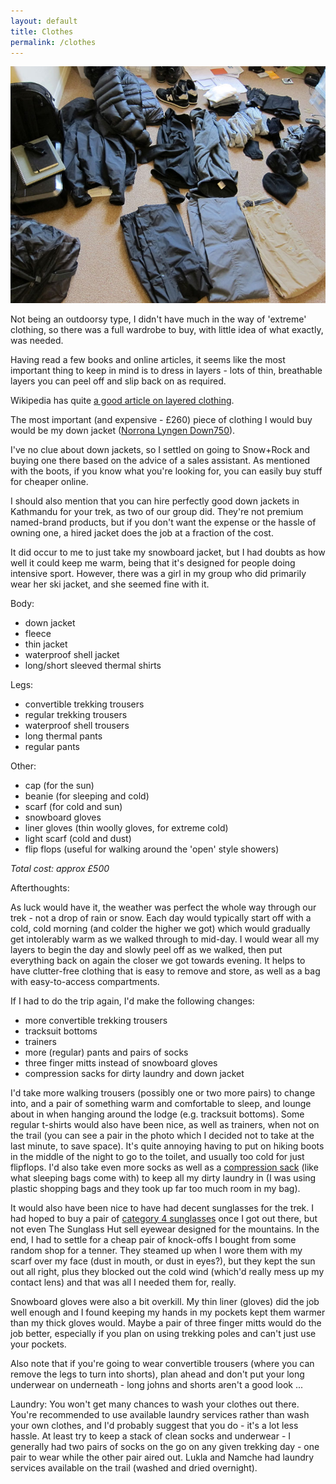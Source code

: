 ```yaml
---
layout: default
title: Clothes
permalink: /clothes
---
```


![](assets/clothes.jpg "Trekking Clothes")

Not being an outdoorsy type, I didn't have much in the way of 'extreme' clothing, so there was a full wardrobe to buy, with little idea of what exactly, was needed.

Having read a few books and online articles, it seems like the most important thing to keep in mind is to dress in layers - lots of thin, breathable layers you can peel off and slip back on as required.

Wikipedia has quite [a good article on layered clothing](http://en.wikipedia.org/wiki/Layered_clothing).

The most important (and expensive - £260) piece of clothing I would buy would be my down jacket ([Norrona Lyngen Down750](https://www.norrona.com/en-GB/archive/lyngen/lyngen-lightweight-down750-jacket-m2-2012/)).

I've no clue about down jackets, so I settled on going to Snow+Rock and buying one there based on the advice of a sales assistant. As mentioned with the boots, if you know what you're looking for, you can easily buy stuff for cheaper online.

I should also mention that you can hire perfectly good down jackets in Kathmandu for your trek, as two of our group did. They're not premium named-brand products, but if you don't want the expense or the hassle of owning one, a hired jacket does the job at a fraction of the cost.

It did occur to me to just take my snowboard jacket, but I had doubts as how well it could keep me warm, being that it's designed for people doing intensive sport. However, there was a girl in my group who did primarily wear her ski jacket, and she seemed fine with it.

Body:

* down jacket
* fleece
* thin jacket
* waterproof shell jacket
* long/short sleeved thermal shirts


Legs:

* convertible trekking trousers
* regular trekking trousers
* waterproof shell trousers
* long thermal pants
* regular pants


Other:

* cap (for the sun)
* beanie (for sleeping and cold)
* scarf (for cold and sun)
* snowboard gloves
* liner gloves (thin woolly gloves, for extreme cold)
* light scarf (cold and dust)
* flip flops (useful for walking around the 'open' style showers)


*Total cost: approx £500*

Afterthoughts:

As luck would have it, the weather was perfect the whole way through our trek - not a drop of rain or snow. Each day would typically start off with a cold, cold morning (and colder the higher we got) which would gradually get intolerably warm as we walked through to mid-day. I would wear all my layers to begin the day and slowly peel off as we walked, then put everything back on again the closer we got towards evening. It helps to have clutter-free clothing that is easy to remove and store, as well as a bag with easy-to-access compartments.

If I had to do the trip again, I'd make the following changes:

* more convertible trekking trousers
* tracksuit bottoms
* trainers
* more (regular) pants and pairs of socks
* three finger mitts instead of snowboard gloves
* compression sacks for dirty laundry and down jacket


I'd take more walking trousers (possibly one or two more pairs) to change into, and a pair of something warm and comfortable to sleep, and lounge about in when hanging around the lodge (e.g. tracksuit bottoms). Some regular t-shirts would also have been nice, as well as trainers, when not on the trail (you can see a pair in the photo which I decided not to take at the last minute, to save space). It's quite annoying having to put on hiking boots in the middle of the night to go to the toilet, and usually too cold for just flipflops. I'd also take even more socks as well as a [compression sack](http://www.lifeventure.co.uk/htm/packables/compression-stuff-sacks.html) (like what sleeping bags come with) to keep all my dirty laundry in (I was using plastic shopping bags and they took up far too much room in my bag).

It would also have been nice to have had decent sunglasses for the trek. I had hoped to buy a pair of [category 4 sunglasses](http://www.sports-sunglasses-eyewear.co.uk/cat_4_sunglasses.html) once I got out there, but not even The Sunglass Hut sell eyewear designed for the mountains. In the end, I had to settle for a cheap pair of knock-offs I bought from some random shop for a tenner. They steamed up when I wore them with my scarf over my face (dust in mouth, or dust in eyes?), but they kept the sun out all right, plus they blocked out the cold wind (which'd really mess up my contact lens) and that was all I needed them for, really.

Snowboard gloves were also a bit overkill. My thin liner (gloves) did the job well enough and I found keeping my hands in my pockets kept them warmer than my thick gloves would. Maybe a pair of three finger mitts would do the job better, especially if you plan on using trekking poles and can't just use your pockets.

Also note that if you're going to wear convertible trousers (where you can remove the legs to turn into shorts), plan ahead and don't put your long underwear on underneath - long johns and shorts aren't a good look ...

Laundry: You won't get many chances to wash your clothes out there. You're recommended to use available laundry services rather than wash your own clothes, and I'd probably suggest that you do - it's a lot less hassle. At least try to keep a stack of clean socks and underwear - I generally had two pairs of socks on the go on any given trekking day - one pair to wear while the other pair aired out. Lukla and Namche had laundry services available on the trail (washed and dried overnight).
